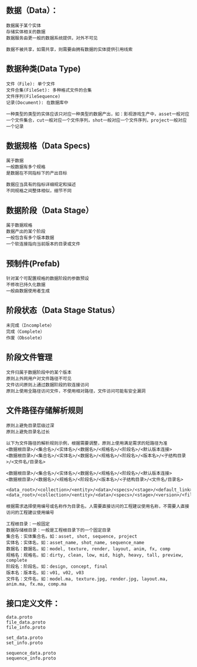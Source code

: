 ## 数据（Data）：

    数据属于某个实体
    存储实体相关的数据
    数据服务由更一般的数据系统提供，对外不可见

    数据不被共享，如需共享，则需要由拥有数据的实体提供引用线索

## 数据种类(Data Type)

    文件（File): 单个文件
    文件合集(FileSet): 多种格式文件的合集
    文件序列(FileSequence)
    记录(Document): 在数据库中
    
    一种类型的类型的实体应该只对应一种类型的数据产出，如：影视游戏生产中，asset一般对应一个文件集合，cut一般对应一个文件序列，shot一般对应一个文件序列，project一般对应一个记录

## 数据规格（Data Specs)

    属于数据
    一般数据有多个规格
    是数据在不同指标下的产出目标

    数据应当具有的指标详细规定和描述
    不同规格之间整体相似，细节不同

## 数据阶段（Data Stage）

    属于数据规格
    数据产出的某个阶段
    一般包含有多个版本数据
    一个软连接指向当前版本的目录或文件

## 预制件(Prefab)

    针对某个可配置规格的数据阶段的参数预设
    不修改已持久化数据
    一般由数据使用者生成

## 阶段状态（Data Stage Status）

    未完成（Incomplete）
    完成（Complete）
    作废（Obsolete）

## 阶段文件管理

    文件归属于数据阶段中的某个版本
    原则上外网用户对文件路径不可见
    文件访问原则上通过数据阶段的软连接访问
    原则上使用全路径访问文件，不使用相对路径，文件访问可能有安全漏洞


## 文件路径存储解析规则
    原则上避免目录层级过深
    原则上避免目录名过长

    以下为文件路径的解析规则示例，根据需要调整，原则上使用满足需求的短路径为准
    <数据根目录>/<集合名>/<实体名>/<数据名>/<规格名>/<阶段名>/<默认版本连接>
    <数据根目录>/<集合名>/<实体名>/<数据名>/<规格名>/<阶段名>/<版本名>/<子结构目录>/<文件名/目录名>

    <数据根目录>/<集合名>/<实体名>/<数据名>/<规格名>/<阶段名>/<默认版本连接>
    <数据根目录>/<数据名>/<规格名>/<阶段名>/<版本名>/<子结构目录>/<文件名/目录名>

    <data_root>/<collection>/<entity>/<data>/<specs>/<stage>/<default_link>
    <data_root>/<collection>/<entity>/<data>/<specs>/<stage>/<version>/<file/dir>
    
    根据需求选择使用编号或名称作为目录名，人需要直接访问的工程建议使用名称，不需要人直接访问的工程建议使用编号
    
    工程根目录：一般固定
    数据存储根目录：一般是工程根目录下的一个固定目录
    集合名：实体集合名，如：asset, shot, sequence, project
    实体名：实体名，如：asset_name, shot_name, sequence_name
    数据名：数据名，如：model, texture, render, layout, anim, fx, comp
    规格名：规格名，如：dirty, clean, low, mid, high, heavy, tall, preview, complete 
    阶段名：阶段名，如：design, concept, final 
    版本名：版本名，如：v01, v02, v03
    文件名：文件名，如：model.ma, texture.jpg, render.jpg, layout.ma, anim.ma, fx.ma, comp.ma

## 接口定义文件：
    data.proto
    file_data.proto
    file_info.proto

    set_data.proto
    set_info.proto
    
    sequence_data.proto
    sequence_info.proto
